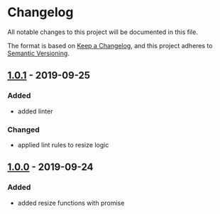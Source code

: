 # Changelog
All notable changes to this project will be documented in this file.

The format is based on [Keep a Changelog](https://keepachangelog.com/en/1.0.0/),
and this project adheres to [Semantic Versioning](https://semver.org/spec/v2.0.0.html).

## [1.0.1] - 2019-09-25
### Added
- added linter
### Changed
- applied lint rules to resize logic

## [1.0.0] - 2019-09-24
### Added
- added resize functions with promise

[Unreleased]: https://github.com/hendrik-scholz/resize-base64-promise/compare/1.0.1...HEAD
[1.0.1]: https://github.com/hendrik-scholz/resize-base64-promise/compare/1.0.0...1.0.1
[1.0.0]: https://github.com/hendrik-scholz/resize-base64-promise/releases/tag/1.0.0